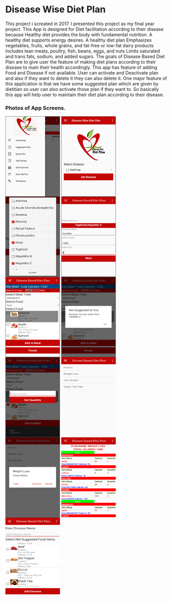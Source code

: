 # Disease Wise Diet Plan

 This project i screated in 2017. I presented this project as my final year project. 
This App is designed for Diet facilitation according to their disease because Healthy diet provides the body with fundamental nutrition. A healthy diet supports energy desires. A healthy diet plan Emphasizes vegetables, fruits, whole grains, and fat-free or low-fat dairy products Includes lean meats, poultry, fish, beans, eggs, and nuts Limits saturated and trans fats, sodium, and added sugars. The goals of Disease Based Diet Plan are to give user the feature of making diet plans according to their disease to main their health accordingly. This app has feature of adding Food and Disease if not available. User can activate and Deactivate plan and also if they want to delete it they can also delete it. One major feature of this application is that we have some suggested plan which are given by dietitian so user can also activate those plan if they want to. So basically this app will help user to maintain their diet plan according to their disease.

### Photos of App Screens.
<p>
<img align="center" width="170" height="250" src="https://raw.githubusercontent.com/MuhammaadSaad/DiseaseWiseDietPlan/master/images/Picture1.png" alt="">
<img align="center" width="170" height="250" src="https://raw.githubusercontent.com/MuhammaadSaad/DiseaseWiseDietPlan/master/images/Picture4.png" alt="">
<img align="center" width="170" height="250" src="https://raw.githubusercontent.com/MuhammaadSaad/DiseaseWiseDietPlan/master/images/Picture2.png" alt="">
<img align="center" width="170" height="250" src="https://raw.githubusercontent.com/MuhammaadSaad/DiseaseWiseDietPlan/master/images/Picture5.png" alt="">
<img align="center" width="170" height="250" src="https://raw.githubusercontent.com/MuhammaadSaad/DiseaseWiseDietPlan/master/images/Picture6.png" alt="">
<img align="center" width="170" height="250" src="https://raw.githubusercontent.com/MuhammaadSaad/DiseaseWiseDietPlan/master/images/Picture7.png" alt="">
<img align="center" width="170" height="250" src="https://raw.githubusercontent.com/MuhammaadSaad/DiseaseWiseDietPlan/master/images/Picture8.png" alt="">
<img align="center" width="170" height="250" src="https://raw.githubusercontent.com/MuhammaadSaad/DiseaseWiseDietPlan/master/images/Picture9.png" alt="">
<img align="center" width="170" height="250" src="https://raw.githubusercontent.com/MuhammaadSaad/DiseaseWiseDietPlan/master/images/Picture10.png" alt="">
<img align="center" width="170" height="250" src="https://raw.githubusercontent.com/MuhammaadSaad/DiseaseWiseDietPlan/master/images/Picture11.png" alt="">
<img align="center" width="170" height="250" src="https://raw.githubusercontent.com/MuhammaadSaad/DiseaseWiseDietPlan/master/images/Picture12.png" alt=""></p>
